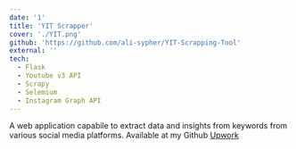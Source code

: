 ```yaml
---
date: '1'
title: 'YIT Scrapper'
cover: './YIT.png'
github: 'https://github.com/ali-sypher/YIT-Scrapping-Tool'
external: ''
tech:
  - Flask 
  - Youtube v3 API
  - Scrapy
  - Selemium
  - Instagram Graph API
---
```


A web application capabile to extract data and insights from keywords from various social media platforms. Available at my Github [Upwork](https://www.upwork.com/freelancers/~018d0e95e0592abed3)
